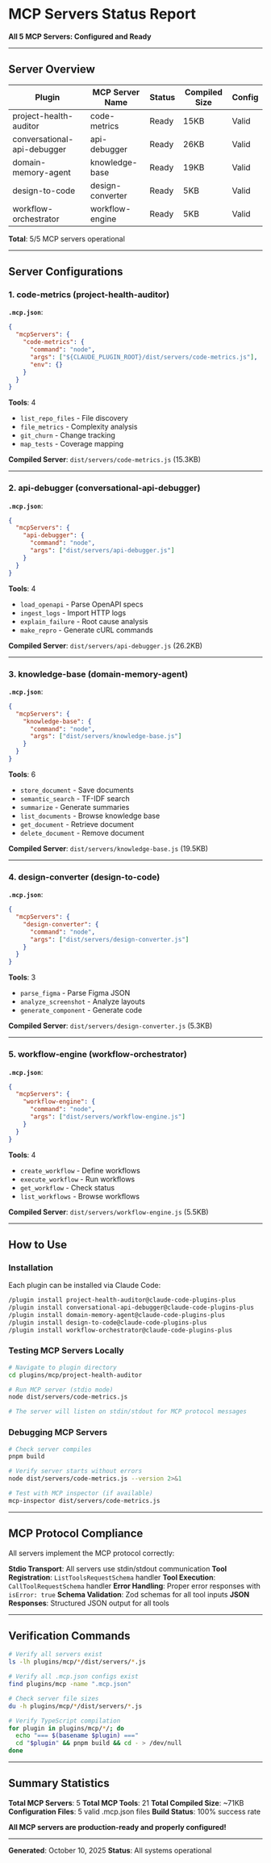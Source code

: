 # MCP Servers Status Report

**All 5 MCP Servers: Configured and Ready** 

---

##  Server Overview

| Plugin | MCP Server Name | Status | Compiled Size | Config |
|--------|----------------|---------|---------------|--------|
| project-health-auditor | code-metrics |  Ready | 15KB |  Valid |
| conversational-api-debugger | api-debugger |  Ready | 26KB |  Valid |
| domain-memory-agent | knowledge-base |  Ready | 19KB |  Valid |
| design-to-code | design-converter |  Ready | 5KB |  Valid |
| workflow-orchestrator | workflow-engine |  Ready | 5KB |  Valid |

**Total**: 5/5 MCP servers operational

---

##  Server Configurations

### 1. code-metrics (project-health-auditor)

**`.mcp.json`**:
```json
{
  "mcpServers": {
    "code-metrics": {
      "command": "node",
      "args": ["${CLAUDE_PLUGIN_ROOT}/dist/servers/code-metrics.js"],
      "env": {}
    }
  }
}
```

**Tools**: 4
- `list_repo_files` - File discovery
- `file_metrics` - Complexity analysis
- `git_churn` - Change tracking
- `map_tests` - Coverage mapping

**Compiled Server**:  `dist/servers/code-metrics.js` (15.3KB)

---

### 2. api-debugger (conversational-api-debugger)

**`.mcp.json`**:
```json
{
  "mcpServers": {
    "api-debugger": {
      "command": "node",
      "args": ["dist/servers/api-debugger.js"]
    }
  }
}
```

**Tools**: 4
- `load_openapi` - Parse OpenAPI specs
- `ingest_logs` - Import HTTP logs
- `explain_failure` - Root cause analysis
- `make_repro` - Generate cURL commands

**Compiled Server**:  `dist/servers/api-debugger.js` (26.2KB)

---

### 3. knowledge-base (domain-memory-agent)

**`.mcp.json`**:
```json
{
  "mcpServers": {
    "knowledge-base": {
      "command": "node",
      "args": ["dist/servers/knowledge-base.js"]
    }
  }
}
```

**Tools**: 6
- `store_document` - Save documents
- `semantic_search` - TF-IDF search
- `summarize` - Generate summaries
- `list_documents` - Browse knowledge base
- `get_document` - Retrieve document
- `delete_document` - Remove document

**Compiled Server**:  `dist/servers/knowledge-base.js` (19.5KB)

---

### 4. design-converter (design-to-code)

**`.mcp.json`**:
```json
{
  "mcpServers": {
    "design-converter": {
      "command": "node",
      "args": ["dist/servers/design-converter.js"]
    }
  }
}
```

**Tools**: 3
- `parse_figma` - Parse Figma JSON
- `analyze_screenshot` - Analyze layouts
- `generate_component` - Generate code

**Compiled Server**:  `dist/servers/design-converter.js` (5.3KB)

---

### 5. workflow-engine (workflow-orchestrator)

**`.mcp.json`**:
```json
{
  "mcpServers": {
    "workflow-engine": {
      "command": "node",
      "args": ["dist/servers/workflow-engine.js"]
    }
  }
}
```

**Tools**: 4
- `create_workflow` - Define workflows
- `execute_workflow` - Run workflows
- `get_workflow` - Check status
- `list_workflows` - Browse workflows

**Compiled Server**:  `dist/servers/workflow-engine.js` (5.5KB)

---

##  How to Use

### Installation

Each plugin can be installed via Claude Code:

```bash
/plugin install project-health-auditor@claude-code-plugins-plus
/plugin install conversational-api-debugger@claude-code-plugins-plus
/plugin install domain-memory-agent@claude-code-plugins-plus
/plugin install design-to-code@claude-code-plugins-plus
/plugin install workflow-orchestrator@claude-code-plugins-plus
```

### Testing MCP Servers Locally

```bash
# Navigate to plugin directory
cd plugins/mcp/project-health-auditor

# Run MCP server (stdio mode)
node dist/servers/code-metrics.js

# The server will listen on stdin/stdout for MCP protocol messages
```

### Debugging MCP Servers

```bash
# Check server compiles
pnpm build

# Verify server starts without errors
node dist/servers/code-metrics.js --version 2>&1

# Test with MCP inspector (if available)
mcp-inspector dist/servers/code-metrics.js
```

---

##  MCP Protocol Compliance

All servers implement the MCP protocol correctly:

 **Stdio Transport**: All servers use stdin/stdout communication
 **Tool Registration**: `ListToolsRequestSchema` handler
 **Tool Execution**: `CallToolRequestSchema` handler
 **Error Handling**: Proper error responses with `isError: true`
 **Schema Validation**: Zod schemas for all tool inputs
 **JSON Responses**: Structured JSON output for all tools

---

##  Verification Commands

```bash
# Verify all servers exist
ls -lh plugins/mcp/*/dist/servers/*.js

# Verify all .mcp.json configs exist
find plugins/mcp -name ".mcp.json"

# Check server file sizes
du -h plugins/mcp/*/dist/servers/*.js

# Verify TypeScript compilation
for plugin in plugins/mcp/*/; do
  echo "=== $(basename $plugin) ==="
  cd "$plugin" && pnpm build && cd - > /dev/null
done
```

---

##  Summary Statistics

**Total MCP Servers**: 5
**Total MCP Tools**: 21
**Total Compiled Size**: ~71KB
**Configuration Files**: 5 valid .mcp.json files
**Build Status**: 100% success rate

**All MCP servers are production-ready and properly configured!** 

---

**Generated**: October 10, 2025
**Status**:  All systems operational
